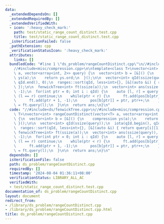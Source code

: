 ```yaml
---
data:
  _extendedDependsOn: []
  _extendedRequiredBy: []
  _extendedVerifiedWith:
  - icon: ':heavy_check_mark:'
    path: test/static_range_count_distinct.test.cpp
    title: test/static_range_count_distinct.test.cpp
  _isVerificationFailed: false
  _pathExtension: cpp
  _verificationStatusIcon: ':heavy_check_mark:'
  attributes:
    links: []
  bundledCode: "#line 1 \"ds_problem/rangeCountDistinct.cpp\"\n//#include<ds/fenwickTree.cpp>\n\
    //#include<misc/compression.cpp>\n\ntemplate<class T>\nvector<int> rangeCountDistinct(vector<T>\
    \ a, vector<array<int, 2>> query) {\n  vector<int> b = [&]() {\n    compression\
    \ ys(a);\n    return ys.ord;\n  }();\n\n  vector<int> qId(ssize(query));\n  iota(qId.begin(),\
    \ qId.end(), 0);\n  ranges::sort(qId, less<int>{}, [&](auto &i) { return query[i][1];\
    \ });\n\n  fenwickTree<int> ft(ssize(a));\n  vector<int> ans(ssize(query)), pos(ssize(b),\
    \ -1);\n  for(int ptr = 0; int i : qId) {\n    auto [l, r] = query[i];\n    if\
    \ (l == r) continue;\n    while(ptr < r) {\n      ft.add(pos[b[ptr]] + 1, 1);\n\
    \      ft.add(ptr + 1, -1);\n      pos[b[ptr]] = ptr, ptr++;\n    }\n    ans[i]\
    \ = ft.query(l);\n  }\n\n  return ans;\n}\n"
  code: "//#include<ds/fenwickTree.cpp>\n//#include<misc/compression.cpp>\n\ntemplate<class\
    \ T>\nvector<int> rangeCountDistinct(vector<T> a, vector<array<int, 2>> query)\
    \ {\n  vector<int> b = [&]() {\n    compression ys(a);\n    return ys.ord;\n \
    \ }();\n\n  vector<int> qId(ssize(query));\n  iota(qId.begin(), qId.end(), 0);\n\
    \  ranges::sort(qId, less<int>{}, [&](auto &i) { return query[i][1]; });\n\n \
    \ fenwickTree<int> ft(ssize(a));\n  vector<int> ans(ssize(query)), pos(ssize(b),\
    \ -1);\n  for(int ptr = 0; int i : qId) {\n    auto [l, r] = query[i];\n    if\
    \ (l == r) continue;\n    while(ptr < r) {\n      ft.add(pos[b[ptr]] + 1, 1);\n\
    \      ft.add(ptr + 1, -1);\n      pos[b[ptr]] = ptr, ptr++;\n    }\n    ans[i]\
    \ = ft.query(l);\n  }\n\n  return ans;\n}\n"
  dependsOn: []
  isVerificationFile: false
  path: ds_problem/rangeCountDistinct.cpp
  requiredBy: []
  timestamp: '2024-08-04 01:36:11+08:00'
  verificationStatus: LIBRARY_ALL_AC
  verifiedWith:
  - test/static_range_count_distinct.test.cpp
documentation_of: ds_problem/rangeCountDistinct.cpp
layout: document
redirect_from:
- /library/ds_problem/rangeCountDistinct.cpp
- /library/ds_problem/rangeCountDistinct.cpp.html
title: ds_problem/rangeCountDistinct.cpp
---
```

